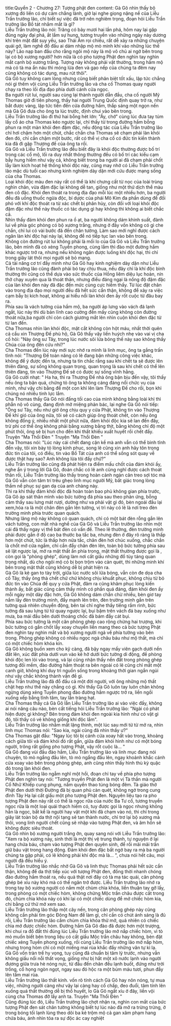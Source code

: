 title:Quyển 2 - Chương 27: Tượng phật đen
content:
Gà Gô nhìn thấy bộ xương đó liền có dự cảm chẳng lành, giờ lại nghe giọng nặng nề của Liễu Trần trưởng lão, chỉ biết sự việc đã trở nên nghiêm trọng, đoạn hỏi Liễu Trần trưởng lão Bồ tát nhắm mắt là gì?<br>Liễu Trần trưởng lão nói: Trăng có bảy mươi hai lần phá, hôm nay lại gặp đúng ngày đại phá, ắt lắm sự hung, tương truyền vào những ngày này dương khí trên mặt đất suy yếu, sao Thái Âm rọi chiếu, rất dễ xảy ra những chuyện quái gở, làm nghề đổ đấu ai dám nhập mộ mò minh khí vào những lúc thế này? Lão nạp ban đầu cho rằng ngôi mộ này là mộ vô chủ ai ngờ bên trong lại có bộ xương người? hơn nữa là có pho tượng Phật đen nghìn tay nghìn mắt cạnh bộ xương trắng. Tượng này không phải vật thường, trong hầm mộ mà có tà ma ẩn náu thì móng lừa đen và gạo nếp của chúng ta đêm nay cũng không có tác dụng, mau rút thôi".<br>Gà Gô tuy không cam lòng nhưng cũng biết phân biệt tốt xấu, lập tức chẳng nói gì thêm vội cùng Liễu Trần trưởng lão và cha cố Thomas quay người chạy ra theo lối địa đạo phía dưới cánh cửa ngọc.<br>Ba người rút lui, người sau cùng lại thành người dẫn đầu, cha cố người Mỹ Thomas giờ đi tiên phong, thấy hai người Trung Quốc định quay trở ra, như bắt được vàng, lập tức tiến đến cửa đường hầm, thắp sáng một ngọn nến mà Gà Gô đưa cho ông ta lúc trước, định chui vào bên trong.<br>Liễu Trần trưởng lão đi thứ hai bỗng hét lớn: "Ấy, chớ" cùng lúc đưa tay túm lấy cổ áo cha Thomas kéo ngược lại, chỉ thấy từ trong đường hầm bỗng phun ra một màn khói đen đậm đặc, nếu động tác của Liễu Trần trưởng lão chỉ hơi chậm hơn một chút, chắc chắn cha Thomas sẽ chạm phải làn khói đen đó, chỉ cần chậm một bước, rất có thể vị cha cố có đức tin kiến thành kia đã đi gặp Thượng đế của ông ta rồi.<br>Gà Gô và Liễu Trần trưởng lão đều biết đây là khói độc thường được bố trí trong các cổ mộ, lối ra duy nhất thông thường đều có bố trí các kiểu cạm bẫy hung hiểm như vậy cả, không biết trong ba người ai đã chạm phải chốt lẫy làm kích hoạt hệ thống khói độc này, cũng may nhờ có Liễu Trần trưởng lão mặc dù tuổi cao nhưng kinh nghiệm dày dặn mới cứu được mạng sống của cha Thomas.<br>Loại khói độc màu đen này rất có thể là khí chưng cất từ nọc của loài trùng nghìn chân, vừa đậm đặc lại không dễ tan, giống như một thứ dịch thể màu đen cô đặc. Khói đen thoát ra trong địa đạo mỗi lúc một nhiều hơn, ba người đều đã uống thuốc ngừa độc, bí dược của phái Mô Kim đa phần dùng để đối phó với khí độc thoát ra từ xác chết bị phân hủy, còn đối với loại khói độc đậm đặc như thế này thuốc có tác dụng gì hay không thì không ai biết chắc cả.<br>Nhìn thấy đám khói đen phun ra ồ ạt, ba người không dám khinh suất, đành lui về phía góc phòng có bộ xương trắng, nhưng ở đây vốn không có gì che chắn, chỉ lui có vài bước đã đến chân tường. Làm sao mới nghĩ được cách ngăn làn khí độc hại này lại, không để nó tiếp tục lan vào bên trong.<br>Không còn đường rút lui không phải là mối lo của Gà Gô và Liễu Trần trưởng lão, bên mình đã có xẻng Tuyền phong, cùng lắm thì đào một đường hầm khác ngược trở ra, nhưng nếu không ngăn được luồng khí độc hại, thì chỉ trong giây lát thôi mọi người sẽ bỏ mạng.<br>Cả tài năng cơ trí đầy mình như Gà Gô hay kinh nghiệm dày dặn như Liễu Trần trưởng lão cũng đành phải bó tay chịu thua, nếu đây chỉ là khí độc bình thường thì cũng có thể dựa vào sức thuốc của Hồng liêm diệu lục hoàn, nín thở chạy xuyên qua là thoát thân, nhưng điều đáng ngại là nồng độ đậm đặc của làn khói đen này đã đặc đến mức cùng cực hiếm thấy. Từ lúc đặt chân vào trong địa đạo mọi người đều đã hết sức cẩn thận, không để xảy ra việc cạm bẫy bị kích hoạt, không ai hiểu nổi làn khói đen ấy rốt cuộc từ đâu bay ra.<br>Phía sau là vách tường của hầm mộ, ba người áp lưng vào vách đá lạnh ngắt, lúc này thì dù bản lĩnh cao cường đến mấy cũng không còn đường thoát nữa,ba người chỉ còn cách giương mắt lên nhìn cuộn khói đen đặc từ từ lan đến.<br>Cha Thomas nhìn làn khói độc, mặt cắt không còn hột máu, nhất thời quên cả cầu xin Thượng Đế phù hộ, Gà Gô thấy vậy liền huých nhẹ vào vai vị cha cố hỏi: "Này ông sư Tây, trong lúc nước sôi lửa bỏng thế này sao không thấy Chúa của ông đến cứu nhỉ?"<br>Cha Thomas đến lúc này mới sực nhớ ra mình là linh mục, ông ta gắng trấn tĩnh nói: "Thượng Đế toàn năng có lẽ đang bận những công việc khác, không để ý được đến ta, nhưng ta tin chắc rằng sau khi chết ta sẽ được lên thiên đàng, sự sống không quan trọng, quan trọng là sau khi chết có thể lên thiên đàng, tin vào Thượng Đế sẽ có được sự sống vĩnh hằng.<br>Gà Gô cười nhạt: " Ha ha, thì ra Thượng Đế nhà ông bận bịu đến vậy, tôi thấy nếu ông ta bận quá, chứng tỏ ông ta không cáng đáng nổi chức vụ của mình, như vậy chi bằng để một con khỉ lên làm Thượng Đế cho rồi, bọn khỉ chúng nó nhiều tinh lực lắm.<br>Cha Thomas thấy Gà Gô nói đấng tối cao của mình không bằng loài khỉ thì phẫn nộ vô cùng, đang định mở miệng phản bác, lại nghe Gà Gô nói tiếp: "Ông sư Tây, nếu như giờ ông chịu quy y cửa Phật, không tin vào Thượng Đế khỉ gió của ông nữa, tôi sẽ có cách giúp ông thoát chết, còn nếu ông không đồng ý, nhiều nhất một phút nữa, đám khói độc kia sẽ lan đến đây, trừ phi cơ thể ông không phải bằng xương bằng thịt, bằng không chỉ độ một phút thôi, ông sẽ bị hun cho đến khi thất khiếu xuất huyết rồi chết đấy. Truyện "Ma Thổi Đèn " Truyện "Ma Thổi Đèn " <br>Cha Thomas nói: "Lúc này cái chết đang cận kề mà anh vẫn có thể bình tĩnh đến vậy, tôi xin bày tỏ lòng kính phục, song lẽ cũng xin anh hãy tôn trọng đức tin của tôi, có điều, tin vào Bồ Tát của anh có thể sống sót quay về được thật hay sao? Anh không lừa tôi đấy chứ?"<br>Liễu Trần trưởng lão cũng đã phát hiện ra điểm mấu chốt của đám khói ấy, nghe ẩn ý trong lời Gà Gô, đoán chắc có lẽ anh cũng nghĩ được cách thoát thân rồi, Liễu Trần trưởng lão thấy trong hoàn cảnh ngàn cân treo sợi tóc mà Gà Gô vẫn còn tâm trí trêu ghẹo linh mục người Mỹ, bất giác trong lòng thầm nể phục sự gan dạ của anh chàng này.<br>Thì ra khi thấy đám khói độc đã hoàn toàn bao phủ không gian phía trước, Gà Gô áp sát thân mình vào bức tường đá phía sau theo phản ứng, bỗng cảm thấy sau lưng mát rượi, dường như va phải vật gì đó, bèn ngoái đầu lại xem,hóa ra là một chân đèn gắn lên tường, vị trì này có lẽ là nơi treo đèn trường minh phía trước quan quách.<br>Nhưng lăng mộ này không có quan quách, chỉ có một bát đèn rỗng gắn lên vách tường, con mắt nhà nghề của Gà Gô và Liễu Trần trưởng lão nhìn một cái đã thấy ngay vị thế bát đèn có vấn đề. Theo lẽ thường, đèn trường minh phải được gắn ở độ cao ba thước ba tấc ba, nhưng đèn ở đây rõ ràng là thấp hơn một chút, tức là thấp hơn nửa tấc, chân đèn hơi chúc xuống, chắc chắn là chốt mở cửa ngầm, chỉ cần đẩy chân đèn lên, toàn bộ bức tường phía sau sẽ lật ngược lại, mở ra mật thất ẩn phía trong, mật thất thường được gọi là , còn gọi là "phòng ghép", dùng làm nơi cất giấu những đồ tùy táng quan trọng nhất, dù cho ngôi mộ có bị bọn trộm vào càn quét, thì những minh khí bên trong mật thất cũng không dễ bị phát hiện ra.<br>Gà Gô là kẻ gan to tày trời, giữa lúc nước sôi lửa bỏng, vẫn còn đe dọa cha cố Tây, thấy ông thà chết chứ chứ không chịu khuất phục, không chịu từ bỏ đức tin vào Chúa để quy y cửa Phật, đâm ra cũng khâm phục lòng kiến thành ấy, bất giác cũng cảm thấy mình có phần quá đáng, đám khói đen ấy mỗi ngày một dày đặc hơn, Gà Gô không dám chần chừ nhiều, bèn giơ tay nắm lấy đèn trường minh, đẩy mạnh lên trên, đèn trường minh gắn trên tường quả nhiên chuyển động, bên tai chỉ nghe thấy tiếng rầm rình, bức tường đá sau lưng từ từ quay ngược lại, bụi bặm trên vách đá bay xuống như mưa, ba mái đầu bên dưới thoáng chốc đã bám đầy cát bụi.<br>Phía sau bức tường là một căn phòng ghép cao rộng chừng hai trượng, khi bức tường có gắn chốt lẫy xoay chuyển liền mang theo cả bức tượng Phật đen nghìn tay nghìn mắt và bộ xương người ngả về phía tường vào bên trong. Phòng ghép không có nhiều ngọc ngà châu báu như mộ thất, mà chỉ có một chiếc hòm khóa kín.<br>Gà Gô không buồn xem cho kỹ càng, đã bậy ngay mấy viên gạch dưới nền đất lên, xúc đất phía dưới vun vào kẽ hở dưới bức tường di động, đề phòng khói độc len lỏi vào trong, vả lại cũng nhận thấy nền đất trong phòng ghép tương đối mềm, đào đường hầm thoát ra bên ngoài có lẽ cũng chỉ mất một canh giờ, không khí duy trì nguồn sống trong khoảng thời gian ngắn ngủi như vậy chắc không thành vấn đề gì.<br>Liễu Trần trưởng lão đã đổ đấu cả một đời người, với ông những mộ thất chật hẹp như thế này chẳng có gì. Khi thấy Gà Gô luôn tay luôn chân không ngừng dùng xẻng Tuyền phong đào đường hầm ngược trở ra, liền ngồi xuống xếp bằng tĩnh tâm, tay lần tràng hạt.<br>Cha Thomas thấy cả Gà Gô lẫn Liễu Trần trưởng lão ai vào việc đấy, không ai nói năng câu nào, bèn cất tiếng hỏi Liễu Trần trưởng lão: "Ngài có phát hiện được gì không? Bên trong đám khói đen ngoài kia hình như có vật gì đó, tôi thấy có vẻ không giống khí độc lắm".<br>Liễu Trần trưởng lão nhắm mắt lặng thinh, một lúc sau mới từ từ mở ra, nhìn linh mục Thomas nói: "Sao kia, ngài cũng đã nhìn thấy ư?"<br>Cha Thomas gật đầu: "Ngay lúc tôi bị cánh cửa xoay hất vào trong, khoảng cách giữa tôi và đám khói đó rất gần, giữa đám khói hình như có một bóng người, trông rất giống pho tượng Phật, vậy rốt cuộc là... "<br>Gà Gô đang vùi đầu đào hầm, Liễu Trần trưởng lão và linh mục đang nói chuyện, tò mò ngẩng đầu lên, tò mò ngẩng đầu lên, ngay khoảnh khắc cánh cửa xoay vào bên trong phòng ghép, anh cũng nhìn thấy hình thù kỳ quặc đó trong làn khói đen.<br>Liễu Trần trưởng lão ngẫm nghĩ một hồi, đoạn chỉ tay về phía pho tượng Phật đen nghìn tay nói: "Tương truyền Phật đen là một vị Tà thần mà người Cổ Nhữ Khiếp cung phụng, nắm quyền thao túng bóng đêm. Tà giáo thờ Phật đen dưới thời Đường đã bị quan phủ càn quét, không ngờ trong cung đình Tây Hạ lại cất giấu một pho tượng Phật đen. Nguyên liệu tạo ra pho tượng Phật đen này rất có thể là ngọc rữa của nước Ba Tư cổ, tương truyền ngọc rữa là một loại quái thạch hiếm có, tuy được gọi là ngọc nhưng không hẳn là ngọc, bất kể là người hay vật một khi đã chạm vào nó, thì chỉ trong giây lát toàn bộ da thịt nội tạng sẽ tan thành nước, chỉ trơ lại bộ xương mà thôi, vong linh người chết cũng sẽ nhập vào tượng Phật đen, và âm hồn sẽ không được siêu thoát.<br>Gà Gô nhìn bộ xương người trắng ởn, quay sang nói với Liễu Trần trưởng lão: "Xem ra bộ xương này, sinh thời là một thị vệ trung thành, tự nguyện ở lại hang chứa báu, chạm vào tượng Phật đen quyên sinh, để rồi mãi mãi trấn giữ báu vật trong hang động. Đám khói đen đặc bất ngờ bay ra mà ba người chúng ta gặp phải, có lẽ không phải khí độc mà là... ", chưa nói hết câu, mọi người đã đều hiểu ý.<br>Liễu Trần trưởng lão nhắc nhở Gà Gô và linh thực Thomas phải hết sức cẩn thận, không để da thịt tiếp xúc với tượng Phật đen, đồng thời nhanh chóng đào đường hầm thoát ra, nếu quả thật nơi đây có tà ma tác quái, căn phòng ghép bé xíu này khó mà có thể ngăn trở được. Liễu Trần trưởng lão nhớ ra trong tay bộ xương người có nắm một chùm chìa khóa, liền thuận tay gỡ lấy, trong phòng có một chiếc hòm, không chừng Mộc trần châu được cất trong đó, chùm chìa khóa này có khi lại có một chiếc dùng để mở chiếc hòm kia, chi bằng cứ thử mở xem sao.<br>Liễu Trần trưởng lão thắp một cây nến, trong căn phòng ghép này cũng không cần phải tìm góc Đông Nam để làm gì, chỉ cần có chút ánh sáng là đủ rồi, Liễu Trần trưởng lão cầm chùm chìa khóa thử mở, quả nhiên có chiếc chìa mở được chiếc hòm. Đường hầm Gà Gô đào đã được hơn một trượng, khi chui ra đổ đất thì đúng lúc Liễu Trần trưởng lão mở nắp chiếc hòm, vì tò mò muốn biết bên trong liệu có cất giấu Mộc trần châu hay không, bèn đặt chiếc xẻng Tuyền phong xuống, rồi cùng Liễu Trần trưởng lão mở nắp hòm, nhưng trong hòm chỉ có một miếng mai rùa khắc đầy những văn tự kì lạ.<br>Gà Gô vốn tràn trề hy vọng, tuy cũng đã chuẩn bị tâm lý trước, nhưng vẫn không giấu nổi nỗi thất vọng, giống như bị hắt một xô nước lạnh vào người đương giữa trưa hè nóng nực, từ đầu đến chân đều lạnh buốt, đứng như trời trồng, cổ họng ngòn ngọt, ngay sau đó hộc ra một búm máu tươi, phun đầy lên tấm mai rùa.<br>Liễu Trần trưởng lão thất kinh. vốn rõ tính cách Gà Gô hay nôn nóng, tự mua việc, những người càng như vậy lại càng hay cố chấp, đeo đuổi, tâm tính lên xuống quá thất thường dễ bị thổ huyết, lo Gà Gô ngất xỉu ở đây, liền vội cùng cha Thomas đỡ lấy anh ta. Truyện "Ma Thổi Đèn " <br>Cũng đúng lúc đó, Liễu Trần trưởng lão chợt nhận ra, nghìn con mắt của bức tượng Phật đen sát chân tường không biết tự lúc nào đã mở ra trừng trừng, ở trong bóng tối lạnh lùng theo dõi ba kẻ trộm mộ cả gan xâm phạm hang chứa báu, ánh nhìn tỏa ra sự độc ác cay nghiệt